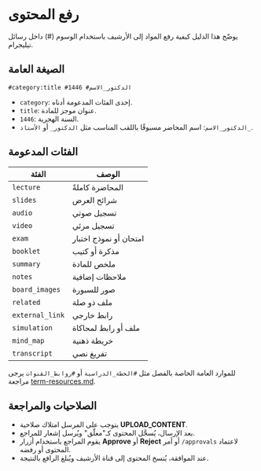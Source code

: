 # رفع المحتوى

يوضّح هذا الدليل كيفية رفع المواد إلى الأرشيف باستخدام الوسوم (#) داخل رسائل تيليجرام.

## الصيغة العامة

```
#category:title #1446 #الدكتور_الاسم
```

- `category`: إحدى الفئات المدعومة أدناه.
- `title`: عنوان موجز للمادة.
- `1446`: السنة الهجرية.
- `الدكتور_الاسم`: اسم المحاضر مسبوقًا باللقب المناسب مثل `الدكتور_` أو `الأستاذ_`.

## الفئات المدعومة

| الفئة | الوصف |
|-------|-------|
| `lecture` | المحاضرة كاملةً |
| `slides` | شرائح العرض |
| `audio` | تسجيل صوتي |
| `video` | تسجيل مرئي |
| `exam` | امتحان أو نموذج اختبار |
| `booklet` | مذكرة أو كتيب |
| `summary` | ملخص للمادة |
| `notes` | ملاحظات إضافية |
| `board_images` | صور للسبورة |
| `related` | ملف ذو صلة |
| `external_link` | رابط خارجي |
| `simulation` | ملف أو رابط لمحاكاة |
| `mind_map` | خريطة ذهنية |
| `transcript` | تفريغ نصي |

للموارد العامة الخاصة بالفصل مثل `#الخطة_الدراسية` أو `#روابط_القنوات` يرجى مراجعة [term-resources.md](term-resources.md).

## الصلاحيات والمراجعة

- يتوجب على المرسل امتلاك صلاحية **UPLOAD_CONTENT**.
- بعد الإرسال، يُسجَّل المحتوى كـ"معلّق" ويُرسل إشعار للمراجع.
- يقوم المراجع باستخدام أزرار **Approve** أو **Reject** أو أمر `/approvals` لاعتماد المحتوى أو رفضه.
- عند الموافقة، يُنسخ المحتوى إلى قناة الأرشيف ويُبلغ الرافع بالنتيجة.

